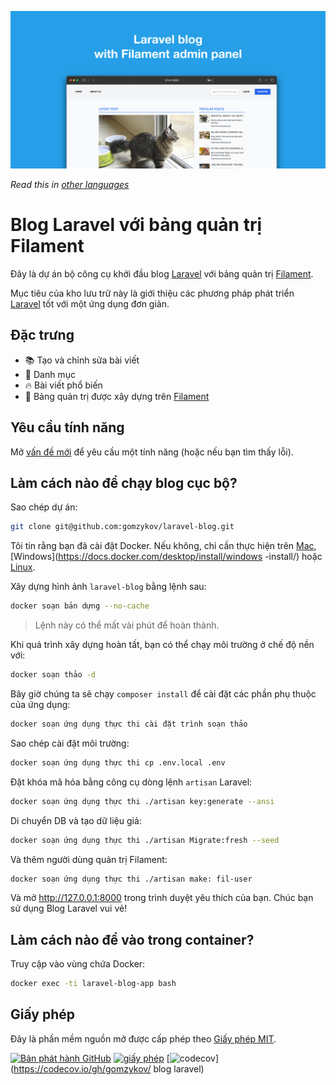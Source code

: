 ![Blog của Laravel với bảng quản trị Filament](../docs/social-preview-en.png)

_Read this in [other languages](./Translations.md)_

# Blog Laravel với bảng quản trị Filament

Đây là dự án bộ công cụ khởi đầu blog [Laravel](https://laravel.com) với bảng quản trị [Filament](https://filavel.com).

Mục tiêu của kho lưu trữ này là giới thiệu các phương pháp phát triển [Laravel](https://laravel.com) tốt với một ứng dụng đơn giản.

## Đặc trưng

- 📚 Tạo và chỉnh sửa bài viết
- 🥑 Danh mục
- 🔥 Bài viết phổ biến
- 🎉 Bảng quản trị được xây dựng trên [Filament](https://filaphp.com)

## Yêu cầu tính năng

Mở [vấn đề mới](https://github.com/gomzykov/laravel-blog/issues/new) để yêu cầu một tính năng (hoặc nếu bạn tìm thấy lỗi).

## Làm cách nào để chạy blog cục bộ?

Sao chép dự án:

``` bash
git clone git@github.com:gomzykov/laravel-blog.git
```

Tôi tin rằng bạn đã cài đặt Docker. Nếu không, chỉ cần thực hiện trên [Mac](https://docs.docker.com/desktop/install/mac-install/), [Windows](https://docs.docker.com/desktop/install/windows -install/) hoặc [Linux](https://docs.docker.com/desktop/install/linux-install/).

Xây dựng hình ảnh `laravel-blog` bằng lệnh sau:

``` bash
docker soạn bản dựng --no-cache
```

>Lệnh này có thể mất vài phút để hoàn thành.

Khi quá trình xây dựng hoàn tất, bạn có thể chạy môi trường ở chế độ nền với:

``` bash
docker soạn thảo -d
```

Bây giờ chúng ta sẽ chạy `composer install` để cài đặt các phần phụ thuộc của ứng dụng:

``` bash
docker soạn ứng dụng thực thi cài đặt trình soạn thảo
```

Sao chép cài đặt môi trường:

``` bash
docker soạn ứng dụng thực thi cp .env.local .env
```

Đặt khóa mã hóa bằng công cụ dòng lệnh `artisan` Laravel:

``` bash
docker soạn ứng dụng thực thi ./artisan key:generate --ansi
```

Di chuyển DB và tạo dữ liệu giả:

``` bash
docker soạn ứng dụng thực thi ./artisan Migrate:fresh --seed
```

Và thêm người dùng quản trị Filament:

``` bash
docker soạn ứng dụng thực thi ./artisan make: fil-user
```

Và mở http://127.0.0.1:8000 trong trình duyệt yêu thích của bạn. Chúc bạn sử dụng Blog Laravel vui vẻ!

## Làm cách nào để vào trong container?

Truy cập vào vùng chứa Docker:

``` bash
docker exec -ti laravel-blog-app bash
```

## Giấy phép

Đây là phần mềm nguồn mở được cấp phép theo [Giấy phép MIT](https://github.com/gomzykov/php-code-style/blob/main/LICENSE).


[![Bản phát hành GitHub](https://img.shields.io/github/release/gomzykov/laravel-blog.svg)](https://github.com/gomzykov/laravel-blog/releases/latest)
[![giấy phép](https://img.shields.io/badge/Lince-MIT-green.svg)](https://github.com/gomzykov/laravel-blog/blob/development/LICENSE)
[![codecov](https://codecov.io/gh/gomzykov/laravel-blog/branch/main/graph/badge.svg?token=4CYTVMVUYV)](https://codecov.io/gh/gomzykov/ blog laravel)
